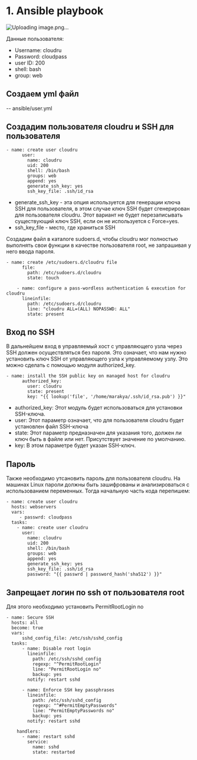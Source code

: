 # 1. Ansible playbook

![Uploading image.png…]()


Данные пользователя:
- Username: cloudru
- Password: cloudpass
- user ID: 200
- shell: bash
- group: web

## Создаем yml файл
-- ansible/user.yml

## Создадим пользователя cloudru и SSH для пользователя 
```
- name: create user cloudru
      user:
        name: cloudru
        uid: 200
        shell: /bin/bash
        groups: web
        append: yes
        generate_ssh_key: yes
        ssh_key_file: .ssh/id_rsa
```
- generate_ssh_key - эта опция используется для генерации ключа SSH для пользователя, в этом случае ключ SSH будет сгенерирован для пользователя cloudru. Этот вариант не будет перезаписывать существующий ключ SSH, если он не используется с Force=yes.
- ssh_key_file - место, где храниться SSH


Создадим файл в каталоге sudoers.d, чтобы cloudru мог полностью выполнять свои функции в качестве пользователя root, не запрашивая у него ввода пароля.
```
- name: create /etc/sudoers.d/cloudru file
      file:
        path: /etc/sudoers.d/cloudru
        state: touch

    - name: configure a pass-wordless authentication & execution for cloudru
      lineinfile:
        path: /etc/sudoers.d/cloudru
        line: "cloudru ALL=(ALL) NOPASSWD: ALL"
        state: present
```
## Вход по SSH
В дальнейшем вход в управляемый хост с управляющего узла через SSH должен осуществляться без пароля.
Это означает, что нам нужно установить ключ SSH от управляющего узла к управляемому узлу. Это можно сделать с помощью модуля authorized_key.
```
- name: install the SSH public key on managed host for cloudru
      authorized_key:
        user: cloudru
        state: present
        key: "{{ lookup('file', '/home/marakya/.ssh/id_rsa.pub') }}"
```  
- authorized_key: Этот модуль будет использоваться для установки SSH-ключа.
- user: Этот параметр означает, что для пользователя cloudru будет установлен файл SSH-ключа
- state: Этот параметр предназначен для указания того, должен ли ключ быть в файле или нет. Присутствует значение по умолчанию.
- key: В этом параметре будет указан SSH-ключ.

## Пароль
Также необходимо утсановить пароль для пользователя cloudru. На машинах Linux пароли должны быть зашифрованы и анализироваться с использованием переменных.
Тогда начальную часть кода перепишем:
```
- name: create user cloudru
  hosts: webservers
  vars:
     - passwrd: cloudpass
  tasks:
    - name: create user cloudru
      user:
        name: cloudru
        uid: 200
        shell: /bin/bash
        groups: web
        append: yes
        generate_ssh_key: yes
        ssh_key_file: .ssh/id_rsa
        password: "{{ passwrd | password_hash('sha512') }}"
```

## Запрещает логин по ssh от пользователя root
Для этого необходимо установить PermitRootLogin no
```
- name: Secure SSH
  hosts: all
  become: true
  vars:
      sshd_config_file: /etc/ssh/sshd_config
  tasks:
      - name: Disable root login
        lineinfile:
          path: /etc/ssh/sshd_config
          regexp: "^PermitRootLogin"
          line: "PermitRootLogin no"
          backup: yes
        notify: restart sshd

      - name: Enforce SSH key passphrases
        lineinfile:
          path: /etc/ssh/sshd_config
          regexp: "^#PermitEmptyPasswords"
          line: "PermitEmptyPasswords no"
          backup: yes
        notify: restart sshd

    handlers:
      - name: restart sshd
        service:
          name: sshd
          state: restarted
  
```

